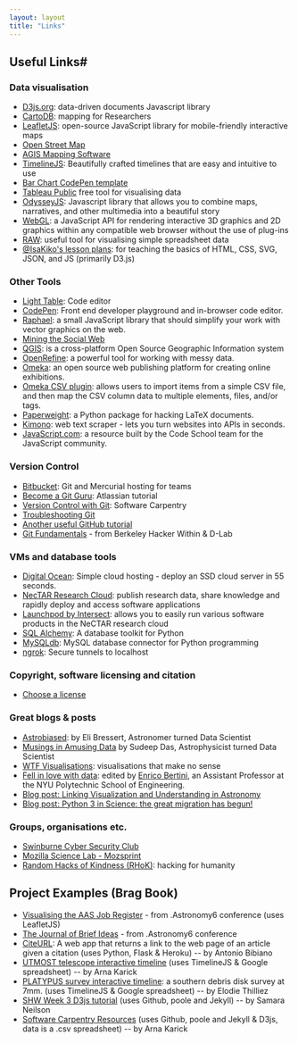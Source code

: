 ```yaml
---
layout: layout
title: "Links"
---
```


<!-- You can edit this whole page, remove it, or use it as basis for any non-post pages you have. -->
<section class="content">

# Useful Links#

### Data visualisation 

* [D3js.org](http://d3js.org): data-driven documents Javascript library
* [CartoDB](http://cartodb.com): mapping for Researchers
* [LeafletJS](http://leafletjs.com): open-source JavaScript library for mobile-friendly interactive maps
* [Open Street Map](https://www.openstreetmap.org)
* [AGIS Mapping Software](http://download.cnet.com/AGIS-Mapping/3000-12940_4-10009839.html)
* [TimelineJS](http://timeline.knightlab.com): Beautifully crafted timelines that are easy and intuitive to use
* [Bar Chart CodePen template](http://codepen.io/mbostock/pen/Jaemg)
* [Tableau Public](https://public.tableau.com/s/) free tool for visualising data
* [OdysseyJS](https://github.com/CartoDB/odyssey.js/): Javascript library that allows you to combine maps, narratives, and other multimedia into a beautiful story
* [WebGL](https://get.webgl.org): a JavaScript API for rendering interactive 3D graphics and 2D graphics within any compatible web browser without the use of plug-ins
* [RAW](http://raw.densitydesign.org): useful tool for visualising simple spreadsheet data
* [@IsaKiko's lesson plans](http://isakiko.github.io/D3-visualising-data/): for teaching the basics of HTML, CSS, SVG, JSON, and JS (primarily D3.js) 


### Other Tools 

* [Light Table](http://lighttable.com): Code editor
* [CodePen](http://codepen.io): Front end developer playground and in-browser code editor.
* [Raphael](http://raphaeljs.com): a small JavaScript library that should simplify your work with vector graphics on the web.
* [Mining the Social Web](http://nbviewer.ipython.org/github/ptwobrussell/Mining-the-Social-Web-2nd-Edition/tree/master/ipynb/)
* [QGIS](http://www.qgis.org): is a cross-platform Open Source Geographic Information system
* [OpenRefine](http://openrefine.org): a powerful tool for working with messy data.
* [Omeka](http://omeka.org): an open source web publishing platform for creating online exhibitions.
* [Omeka CSV plugin](http://omeka.org/add-ons/plugins/csv-import/): allows users to import items from a simple CSV file, and then map the CSV column data to multiple elements, files, and/or tags.
* [Paperweight](http://paperweight.readthedocs.org/en/latest/): a Python package for hacking LaTeX documents.
* [Kimono](https://www.kimonolabs.com/about): web text scraper - lets you turn websites into APIs in seconds.
* [JavaScript.com](https://www.javascript.com): a resource built by the Code School team for the JavaScript community.

### Version Control 

* [Bitbucket](https://bitbucket.org/): Git and Mercurial hosting for teams
* [Become a Git Guru](https://www.atlassian.com/git/tutorials/): Atlassian tutorial
* [Version Control with Git](http://swcarpentry.github.io/git-novice/): Software Carpentry
* [Troubleshooting Git](https://sethrobertson.github.io/GitFixUm/fixup.html)
* [Another useful GitHub tutorial](https://github.com/smutch/VersionControlTutorial/tree/master/source/pages)
* [Git Fundamentals](https://github.com/dlab-berkeley/git-fundamentals) - from Berkeley Hacker Within & D-Lab 

### VMs and database tools 

* [Digital Ocean](https://www.digitalocean.com): Simple cloud hosting - deploy an SSD cloud server in 55 seconds.
* [NecTAR Research Cloud](https://www.nectar.org.au/research-cloud): publish research data, share knowledge and rapidly deploy and access software applications
* [Launchpod by Intersect](https://launchpod.intersect.org.au): allows you to easily run various software products in the NeCTAR research cloud
* [SQL Alchemy](http://www.sqlalchemy.org): A database toolkit for Python
* [MySQLdb](http://sourceforge.net/projects/mysql-python/): MySQL database connector for Python programming
* [ngrok](https://ngrok.com): Secure tunnels to localhost

### Copyright, software licensing and citation 

* [Choose a license](http://choosealicense.com)

### Great blogs &amp; posts

* [Astrobiased](http://www.astrobiased.com): by Eli Bressert, Astronomer turned Data Scientist
* [Musings in Amusing Data](http://datamusing.info) by Sudeep Das, Astrophysicist turned Data Scientist
* [WTF Visualisations](http://viz.wtf): visualisations that make no sense
* [Fell in love with data](http://fellinlovewithdata.com): edited by [Enrico Bertini](https://twitter.com/filwd), an Assistant Professor at the NYU Polytechnic School of Engineering.
* [Blog post: Linking Visualization and Understanding in Astronomy](http://www.astrobetter.com/linking-visualization-and-understanding-in-astronomy-aas223)
* [Blog post: Python 3 in Science: the great migration has begun!](http://astrofrog.github.io/blog/2015/05/09/2015-survey-results/)

### Groups, organisations etc.

* [Swinburne Cyber Security Club](http://scsc.wtf)
* [Mozilla Science Lab - Mozsprint](https://forum.mozillascience.org/t/mozsprint-projects-where-to-start/239)
* [Random Hacks of Kindness (RHoK)](http://www.rhokaustralia.org): hacking for humanity

## Project Examples (Brag Book) ##

<ul>
<li><a href="http://www.physics.usyd.edu.au/~vmoss/jobvis/" target="new">Visualising the AAS Job Register</a> - from .Astronomy6 conference (uses LeafletJS)</li>
<li><a href="http://ideas.theoj.org" target="new">The Journal of Brief Ideas</a> - from .Astronomy6 conference</li>
<li><a href="http://citeurl.herokuapp.com/search" target="new">CiteURL</a>: A web app that returns a link to the web page of an article given a citation (uses Python, Flask & Heroku) -- by Antonio Bibiano</li><li><a href="http://cdn.knightlab.com/libs/timeline/latest/embed/index.html?source=1Ew3qdqfPaDemmBy0zsdyBlL0QFCulJKqL_4Kea_AMWw&font=Bevan-PotanoSans&maptype=toner&lang=en&start_zoom_adjust=2&height=650" target="new">UTMOST telescope interactive timeline</a> (uses TimelineJS & Google spreadsheet) -- by Arna Karick </li>
<li><a href="http://cdn.knightlab.com/libs/timeline/latest/embed/index.html?source=0AtZUlHbzLE_hdHJSeTZldGJJQW5RMFpfY0ZadjFDUGc&font=Bevan-PotanoSans&maptype=toner&lang=en&start_at_end=true&height=650" target="new">PLATYPUS survey interactive timeline</a>: a southern debris disk survey at 7mm. (uses TimelineJS & Google spreadsheet) -- by Elodie Thilliez </li>
<li><a href="http://evilangelpixie.github.io/d3js/" target="new">SHW Week 3 D3js tutorial</a> (uses Github, poole and Jekyll) -- by Samara Neilson</li>
<li><a href="http://drarnakarick.github.io/software-carpentry-resources/" target="new">Software Carpentry Resources</a> (uses Github, poole and Jekyll &amp; D3js, data is a .csv spreadsheet) -- by Arna Karick</li>
</ul>

</section>


